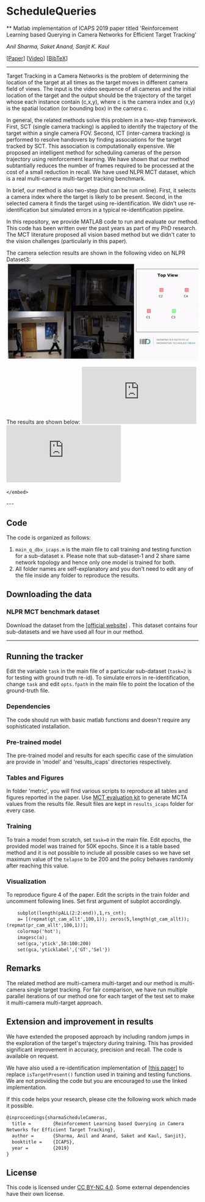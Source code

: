 
# ScheduleQueries
** Matlab implementation of ICAPS 2019 paper titled 'Reinforcement Learning based Querying in Camera Networks for Efficient Target Tracking'

_Anil Sharma, Saket Anand, Sanjit K. Kaul_

[[Paper](https://www.iiitd.edu.in/~anils/)] [[Video](https://www.youtube.com/watch?v=Yn0AVk7wEyI&feature=youtu.be)] [[BibTeX](https://github.com/anilsh/scheduleQueries/blob/master/sharma_icaps2019.bib)]

---
Target Tracking in a Camera Networks is the problem of determining the location of the target at all times as the target moves in different camera field of views. The input is the video sequence  of all cameras and the initial location of the target and the output should be the trajectory of the target whose each instance contain (c,x,y), where c is the camera index and (x,y) is the spatial location (or bounding box) in the camera c. 

In general, the related methods solve this problem in a two-step framework. First, SCT (single camera tracking) is applied to identify the trajectory of the target within a single camera FOV. Second, ICT (inter-camera tracking) is performed to resolve handovers by finding associations for the target tracked by SCT. This association is computationally expensive. We proposed an intelligent method for scheduling cameras of the person trajectory using reinforcement learning. We have shown that our method subtantially reduces the number of frames required to be processed at the cost of a small reduction in recall. We have used NLPR MCT dataset, which is a real multi-camera multi-target tracking benchmark. 

In brief, our method is also two-step (but can be run online). First, it selects a camera index where the target is likely to be present. Second, in the selected camera it finds the target using re-identification. We didn't use re-identification but simulated errors in a typical re-identification pipeline.

In this repository, we provide MATLAB code to run and evaluate our method. This code has been written over the past years as part of my PhD research. The MCT literature proposed all vision based method but we didn't cater to the vision challenges (particularly in this paper).

The camera selection results are shown in the following video on NLPR Dataset3:
![camera selection performance on NLPR dataset-3](https://github.com/anilsh/scheduleQueries/blob/master/video_gif_db3_T2_noGT.gif)

The results are shown below:
![Poster](https://github.com/anilsh/scheduleQueries/blob/master/poster_icaps_a0_landscape.pdf)
<object data="https://github.com/anilsh/scheduleQueries/blob/master/poster_icaps_a0_landscape.pdf" type="application/pdf" width="700px" height="700px">
    <embed src="https://github.com/anilsh/scheduleQueries/blob/master/poster_icaps_a0_landscape.pdf">
        
    </embed>
</object>
---

## Code

The code is organized as follows:
1. ```main_q_dbx_icaps.m``` is the main file to call training and testing function for a sub-dataset x. Please note that sub-dataset-1 and 2 share same network topology and hence only one model is trained for both. 
2. All folder names are self-explanatory and you don't need to edit any of the file inside any folder to reproduce the results.

## Downloading the data

### NLPR MCT benchmark dataset

Download the dataset from the [[official website](http://mct.idealtest.org/Datasets.html)] . This dataset contains four sub-datasets and we have used all four in our method.

---

## Running the tracker

Edit the variable ```task``` in the main file of a particular sub-dataset (```task=2``` is for testing with ground truth re-id). To simulate errors in re-identification, change ```task``` and edit ```opts.fpath``` in the main file to point the location of the ground-truth file.


### Dependencies

The code should run with basic matlab functions and doesn't require any sophisticated installation. 

### Pre-trained model

The pre-trained model and results for each specific case of the simulation are provide in 'model' and 'results_icaps' directories respectively. 

### Tables and Figures
In folder 'metric', you will find various scripts to reproduce all tables and figures reported in the paper. Use [MCT evaluation kit](http://mct.idealtest.org/Datasets.html) to generate MCTA values from the results file. Result files are kept in ```results_icaps``` folder for every case. 


### Training

To train a model from scratch, set ```task=0``` in the main file. Edit epochs, the provided model was trained for 50K epochs. Since it is a table based method and it is not possible to include all possible cases so we have set maximum value of the ```telapse``` to be 200 and the policy behaves randomly after reaching this value.

### Visualization

To reproduce figure 4 of the paper. Edit the scripts in the train folder and uncomment following lines. Set first argument of subplot accordingly. 
```
    subplot(length(pALL(2:2:end)),1,rs_cnt);
    a= [(repmat(gt_cam_allt',100,1)); zeros(5,length(gt_cam_allt)); (repmat(pr_cam_allt',100,1))];
    colormap('hot');
    imagesc(a);
    set(gca,'ytick',50:100:200)
    set(gca,'yticklabel',{'GT','Sel'})

```


## Remarks

The related method are multi-camera multi-target and our method is multi-camera single target tracking. For fair comparison, we have run multiple parallel iterations of our method one for each target of the test set to make it multi-camera multi-target approach.


## Extension and improvement in results

We have extended the proposed approach by including random jumps in the exploration of the target's trajectory during training. This has provided significant improvement in accuracy, precision and recall. The code is available on request. 

We have also used a re-identification implementation  of [[this paper](https://github.com/layumi/Person_reID_baseline_matconvnet)] to replace ```isTargetPresent()``` function used in training and testing functions. We are not providing the code but you are encouraged to use the linked implementation. 


If this code helps your research, please cite the following work which made it possible.

```
@inproceedings{sharmaScheduleCameras,
  title =        {Reinforcement Learning based Querying in Camera Networks for Efficient Target Tracking},
  author =       {Sharma, Anil and Anand, Saket and Kaul, Sanjit},
  booktitle =    {ICAPS},
  year =         {2019}
}

```

## License

This code is licensed under [CC BY-NC 4.0](https://creativecommons.org/licenses/by-nc/4.0/). Some external dependencies have their own license.

